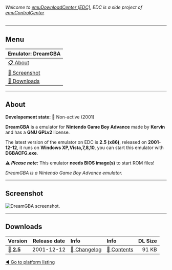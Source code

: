 ###### Welcome to [emuDownloadCenter (EDC)](https://github.com/PhoenixInteractiveNL/emuDownloadCenter/wiki/), EDC is a side project of [emuControlCenter](https://github.com/PhoenixInteractiveNL/emuControlCenter/wiki/)
***
## Menu
| **Emulator: DreamGBA** |
|:---------|
| [:clipboard: About](#about) |
| [:sunrise: Screenshot](#screenshot) |
| [:floppy_disk: Downloads](#downloads) |
***
## About
**Developement state:** :red_circle: Non-active (2001)

**DreamGBA** is a emulator for **Nintendo Game Boy Advance** made by **Kervin** and has a **GNU GPLv2** license.

The latest version of the emulator on EDC is **2.5 (x86)**, released on **2001-12-12**, it runs on **Windows XP,Vista,7,8,10**, you can start this emulator with **DGBACFG.exe**.

:warning: _**Please note:**_ This emulator **needs BIOS image(s)** to start ROM files!

_DreamGBA is a Nintendo Game Boy Advance emulator._
***
## Screenshot
![](https://raw.githubusercontent.com/PhoenixInteractiveNL/emuDownloadCenter/master/hooks/dreamgba/screen.jpg "DreamGBA screenshot.")
***
## Downloads
| Version  | Release date  | Info       | Info       | DL Size    |
|:---------|:-------------:|:-----------|:-----------|-----------:|
| [:floppy_disk: **2.5**](https://github.com/PhoenixInteractiveNL/edc-repo0007/raw/master/dreamgba/2.5.7z) | 2001-12-12 | [:page_facing_up: Changelog](https://github.com/PhoenixInteractiveNL/edc-repo0007/blob/master/dreamgba/2.5_changelog.txt) | [:mag_right: Contents](https://github.com/PhoenixInteractiveNL/edc-repo0007/blob/master/dreamgba/2.5_contents.txt) | 91 KB |

[:arrow_backward: Go to platform listing](https://github.com/PhoenixInteractiveNL/emuDownloadCenter/wiki/EDC-Platform-List)

